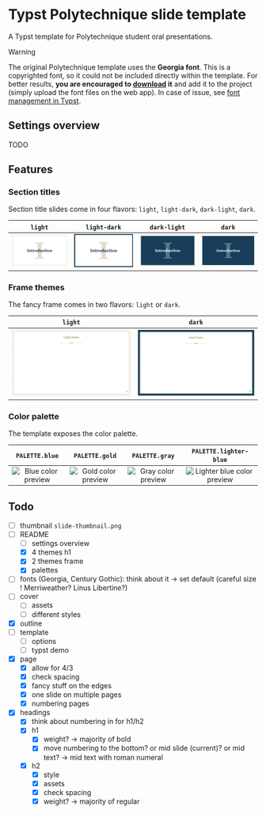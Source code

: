# Typst Polytechnique slide template

A Typst template for Polytechnique student oral presentations.

> [!warning]
> The original Polytechnique template uses the **Georgia font**. This is a copyrighted font, so it could not be included directly within the template. For better results, **you are encouraged to [download](https://font.download/font/georgia-2) it** and add it to the project (simply upload the font files on the web app). In case of issue, see [font management in Typst](https://typst.app/docs/reference/text/text#parameters-font).

## Settings overview

TODO

## Features

### Section titles

Section title slides come in four flavors: `light`, `light-dark`, `dark-light`, `dark`.

|                  `light`                  |                    `light-dark`                     |                    `dark-light`                     |                 `dark`                  |
| :---------------------------------------: | :-------------------------------------------------: | :-------------------------------------------------: | :-------------------------------------: |
| ![Light theme preview](gallery/light.png) | ![Light-dark theme preview](gallery/light-dark.png) | ![Dark-light theme preview](gallery/dark-light.png) | ![Dark theme preview](gallery/dark.png) |

### Frame themes

The fancy frame comes in two flavors: `light` or `dark`.

|                     `light`                     |                    `dark`                     |
| :---------------------------------------------: | :-------------------------------------------: |
| ![Light frame preview](gallery/light-frame.png) | ![Dark frame preview](gallery/dark-frame.png) |

### Color palette

The template exposes the color palette.

|                        `PALETTE.blue`                        |                        `PALETTE.gold`                        |                        `PALETTE.gray`                        |                        `PALETTE.lighter-blue`                        |
| :----------------------------------------------------------: | :----------------------------------------------------------: | :----------------------------------------------------------: | :------------------------------------------------------------------: |
| ![Blue color preview](https://placehold.co/20/003E5D/003E5D) | ![Gold color preview](https://placehold.co/20/A58B4D/A58B4D) | ![Gray color preview](https://placehold.co/20/E7E6E6/E7E6E6) | ![Lighter blue color preview](https://placehold.co/20/006881/006881) |

## Todo

- [ ] thumbnail `slide-thumbnail.png`
- [ ] README
  - [ ] settings overview
  - [x] 4 themes h1
  - [x] 2 themes frame
  - [x] palettes
- [ ] fonts (Georgia, Century Gothic): think about it -> set default (careful size ! Merriweather? Linus Libertine?)
- [ ] cover
  - [ ] assets
  - [ ] different styles
- [x] outline
- [ ] template
  - [ ] options
  - [ ] typst demo
- [x] page
  - [x] allow for 4/3
  - [x] check spacing
  - [x] fancy stuff on the edges
  - [x] one slide on multiple pages
  - [x] numbering pages
- [x] headings
  - [x] think about numbering in for h1/h2
  - [x] h1
    - [x] weight? -> majority of bold
    - [x] move numbering to the bottom? or mid slide (current)? or mid text? -> mid text with roman numeral
  - [x] h2
    - [x] style
    - [x] assets
    - [x] check spacing
    - [x] weight? -> majority of regular
